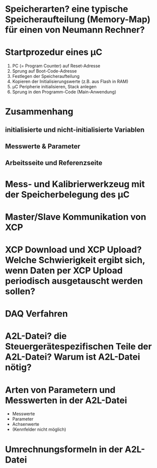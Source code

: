 # Speicherarten? eine typische Speicheraufteilung (Memory-Map) für einen von Neumann Rechner? 


# Startprozedur eines µC 
1. PC (= Program Counter) auf Reset-Adresse
2. Sprung auf Boot-Code-Adresse
3. Festlegen der Speicheraufteilung
4. Kopieren der Initialisierungswerte (z.B. aus Flash in RAM)
5. µC Peripherie initialisieren, Stack anlegen
6. Sprung in den Programm-Code (Main-Anwendung)


# Zusammenhang 
## initialisierte und nicht-initialisierte Variablen 
## Messwerte & Parameter 
## Arbeitsseite und Referenzseite 


# Mess- und Kalibrierwerkzeug mit der Speicherbelegung des µC 


#  Master/Slave Kommunikation von XCP 


# XCP Download und XCP Upload? Welche Schwierigkeit ergibt sich, wenn Daten per XCP Upload periodisch ausgetauscht werden sollen? 


# DAQ Verfahren 


# A2L-Datei? die Steuergerätespezifischen Teile der A2L-Datei? Warum ist A2L-Datei nötig? 


# Arten von Parametern und Messwerten in der A2L-Datei 
- Messwerte 
- Parameter 
- Achsenwerte 
- (Kennfelder nicht möglich) 


# Umrechnungsformeln in der A2L-Datei 